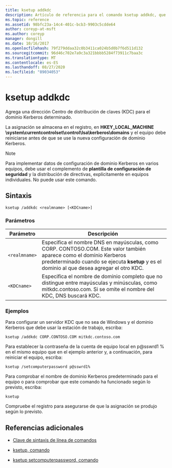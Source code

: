 ```yaml
---
title: ksetup addkdc
description: Artículo de referencia para el comando ksetup addkdc, que incluye una dirección Centro de distribución de claves (KDC) para el dominio Kerberos determinado.
ms.topic: reference
ms.assetid: 98bfc23a-14c4-401c-bcb3-9903c5cdde64
author: coreyp-at-msft
ms.author: coreyp
manager: dongill
ms.date: 10/16/2017
ms.openlocfilehash: 79f279ddaa32c0b3411ca024b5d0b7f6d511d132
ms.sourcegitcommit: 96d46c702e7a9c3a321bbbb5284f73911c7baa3c
ms.translationtype: MT
ms.contentlocale: es-ES
ms.lasthandoff: 08/27/2020
ms.locfileid: "89034053"
---
```

# <a name="ksetup-addkdc"></a>ksetup addkdc

Agrega una dirección Centro de distribución de claves (KDC) para el dominio Kerberos determinado.

La asignación se almacena en el registro, en **HKEY_LOCAL_MACHINE \system\currentcontrolset\control\lsa\kerberos\domains** y el equipo debe reiniciarse antes de que se use la nueva configuración de dominio Kerberos.

> [!NOTE]
> Para implementar datos de configuración de dominio Kerberos en varios equipos, debe usar el complemento de **plantilla de configuración de seguridad** y la distribución de directivas, explícitamente en equipos individuales. No puede usar este comando.

## <a name="syntax"></a>Sintaxis

```
ksetup /addkdc <realmname> [<KDCname>]
```

### <a name="parameters"></a>Parámetros

| Parámetro | Descripción |
| --------- | ----------- |
| `<realmname>` | Especifica el nombre DNS en mayúsculas, como CORP. CONTOSO.COM. Este valor también aparece como el dominio Kerberos predeterminado cuando se ejecuta **ksetup** y es el dominio al que desea agregar el otro KDC. |
| `<KDCname>` | Especifica el nombre de dominio completo que no distingue entre mayúsculas y minúsculas, como mitkdc.contoso.com. Si se omite el nombre del KDC, DNS buscará KDC. |

### <a name="examples"></a>Ejemplos

Para configurar un servidor KDC que no sea de Windows y el dominio Kerberos que debe usar la estación de trabajo, escriba:

```
ksetup /addkdc CORP.CONTOSO.COM mitkdc.contoso.com
```

Para establecer la contraseña de la cuenta de equipo local en p@sswrd1 % en el mismo equipo que en el ejemplo anterior y, a continuación, para reiniciar el equipo, escriba:

```
ksetup /setcomputerpassword p@sswrd1%
```

Para comprobar el nombre de dominio Kerberos predeterminado para el equipo o para comprobar que este comando ha funcionado según lo previsto, escriba:

```
ksetup
```
Compruebe el registro para asegurarse de que la asignación se produjo según lo previsto.

## <a name="additional-references"></a>Referencias adicionales

- [Clave de sintaxis de línea de comandos](command-line-syntax-key.md)

- [ksetup, comando](ksetup.md)

- [ksetup setcomputerpassword, comando](ksetup-setcomputerpassword.md)
